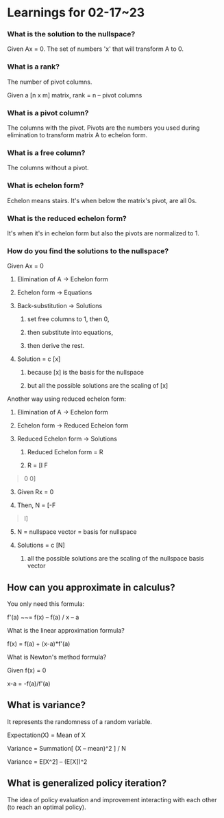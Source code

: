 # Learnings for 02-17\~23

### What is the solution to the nullspace?

Given Ax = 0. The set of numbers 'x' that will transform A to 0.

### What is a rank?

The number of pivot columns.

Given a \[n x m\] matrix, rank = n – pivot columns

### What is a pivot column?

The columns with the pivot. Pivots are the numbers you used during elimination to transform matrix A to echelon form.

### What is a free column?

The columns without a pivot.

### What is echelon form?

Echelon means stairs. It's when below the matrix's pivot, are all 0s.

### What is the reduced echelon form?

It's when it's in echelon form but also the pivots are normalized to 1.

### How do you find the solutions to the nullspace?

Given Ax = 0

1.  Elimination of A -\> Echelon form

2.  Echelon form -\> Equations

3.  Back-substitution -\> Solutions
    
    1.  set free columns to 1, then 0,
    
    2.  then substitute into equations,
    
    3.  then derive the rest.

4.  Solution = c \[x\]
    
    1.  because \[x\] is the basis for the nullspace
    
    2.  but all the possible solutions are the scaling of \[x\]

Another way using reduced echelon form:

1.  Elimination of A -\> Echelon form

2.  Echelon form -\> Reduced Echelon form

3.  Reduced Echelon form -\> Solutions
    
    1.  Reduced Echelon form = R
    
    2.  R = \[I F

> 0 0\]

3.  Given Rx = 0

4.  Then, N = \[-F

> I\]

5.  N = nullspace vector = basis for nullspace

<!-- end list -->

4.  Solutions = c \[N\]
    
    1.  all the possible solutions are the scaling of the nullspace basis vector

## How can you approximate in calculus?

You only need this formula:

f'(a) \~\~= f(x) – f(a) / x – a

What is the linear approximation formula?

f(x) = f(a) + (x-a)\*f'(a)

What is Newton's method formula?

Given f(x) = 0

x-a = -f(a)/f'(a)

## What is variance?

It represents the randomness of a random variable.

Expectation(X) = Mean of X

Variance = Summation\[ (X – mean)^2 \] / N

Variance = E\[X^2\] – (E\[X\])^2

## What is generalized policy iteration?

The idea of policy evaluation and improvement interacting with each other (to reach an optimal policy).
